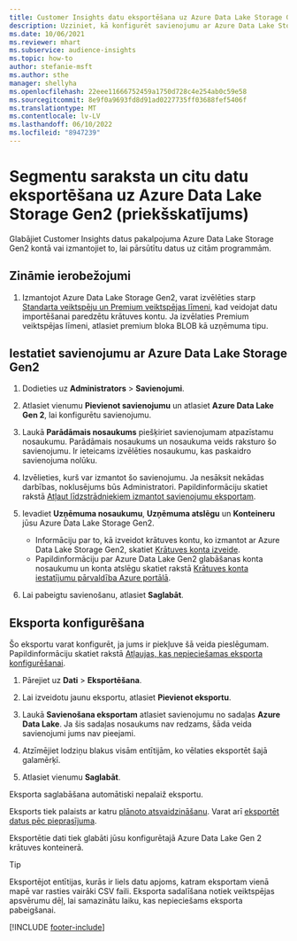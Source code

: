 ```yaml
---
title: Customer Insights datu eksportēšana uz Azure Data Lake Storage Gen2
description: Uzziniet, kā konfigurēt savienojumu ar Azure Data Lake Storage Gen2.
ms.date: 10/06/2021
ms.reviewer: mhart
ms.subservice: audience-insights
ms.topic: how-to
author: stefanie-msft
ms.author: sthe
manager: shellyha
ms.openlocfilehash: 22eee11666752459a1750d728c4e254ab0c59e58
ms.sourcegitcommit: 8e9f0a9693fd8d91ad0227735ff03688fef5406f
ms.translationtype: MT
ms.contentlocale: lv-LV
ms.lasthandoff: 06/10/2022
ms.locfileid: "8947239"
---
```

# <a name="export-segment-list-and-other-data-to-azure-data-lake-storage-gen2-preview"></a>Segmentu saraksta un citu datu eksportēšana uz Azure Data Lake Storage Gen2 (priekšskatījums)

Glabājiet Customer Insights datus pakalpojuma Azure Data Lake Storage Gen2 kontā vai izmantojiet to, lai pārsūtītu datus uz citām programmām.

## <a name="known-limitations"></a>Zināmie ierobežojumi

1. Izmantojot Azure Data Lake Storage Gen2, varat izvēlēties starp [Standarta veiktspēju un Premium veiktspējas līmeni](/azure/storage/blobs/create-data-lake-storage-account), kad veidojat datu importēšanai paredzētu krātuves kontu. Ja izvēlaties Premium veiktspējas līmeni, atlasiet premium bloka BLOB kā uzņēmuma tipu.

## <a name="set-up-the-connection-to-azure-data-lake-storage-gen2"></a>Iestatiet savienojumu ar Azure Data Lake Storage Gen2

1. Dodieties uz **Administrators** > **Savienojumi**.

1. Atlasiet vienumu **Pievienot savienojumu** un atlasiet **Azure Data Lake Gen 2**, lai konfigurētu savienojumu.

1. Laukā **Parādāmais nosaukums** piešķiriet savienojumam atpazīstamu nosaukumu. Parādāmais nosaukums un nosaukuma veids raksturo šo savienojumu. Ir ieteicams izvēlēties nosaukumu, kas paskaidro savienojuma nolūku.

1. Izvēlieties, kurš var izmantot šo savienojumu. Ja nesāksit nekādas darbības, noklusējums būs Administratori. Papildinformāciju skatiet rakstā [Atļaut līdzstrādniekiem izmantot savienojumu eksportam](connections.md#allow-contributors-to-use-a-connection-for-exports).

1. Ievadiet **Uzņēmuma nosaukumu**, **Uzņēmuma atslēgu** un **Konteineru** jūsu Azure Data Lake Storage Gen2.
    - Informāciju par to, kā izveidot krātuves kontu, ko izmantot ar Azure Data Lake Storage Gen2, skatiet [Krātuves konta izveide](/azure/storage/blobs/create-data-lake-storage-account). 
    - Papildinformāciju par Azure Data Lake Gen2 glabāšanas konta nosaukumu un konta atslēgu skatiet rakstā [Krātuves konta iestatījumu pārvaldība Azure portālā](/azure/storage/common/storage-account-manage).

1. Lai pabeigtu savienošanu, atlasiet **Saglabāt**.

## <a name="configure-an-export"></a>Eksporta konfigurēšana

Šo eksportu varat konfigurēt, ja jums ir piekļuve šā veida pieslēgumam. Papildinformāciju skatiet rakstā [Atļaujas, kas nepieciešamas eksporta konfigurēšanai](export-destinations.md#set-up-a-new-export).

1. Pārejiet uz **Dati** > **Eksportēšana**.

1. Lai izveidotu jaunu eksportu, atlasiet **Pievienot eksportu**.

1. Laukā **Savienošana eksportam** atlasiet savienojumu no sadaļas **Azure Data Lake**. Ja šis sadaļas nosaukums nav redzams, šāda veida savienojumi jums nav pieejami.

1. Atzīmējiet lodziņu blakus visām entītijām, ko vēlaties eksportēt šajā galamērķī.

1. Atlasiet vienumu **Saglabāt**.

Eksporta saglabāšana automātiski nepalaiž eksportu.

Eksports tiek palaists ar katru [plānoto atsvaidzināšanu](system.md#schedule-tab).
Varat arī [eksportēt datus pēc pieprasījuma](export-destinations.md#run-exports-on-demand).

Eksportētie dati tiek glabāti jūsu konfigurētajā Azure Data Lake Gen 2 krātuves konteinerā.

> [!TIP]
> Eksportējot entītijas, kurās ir liels datu apjoms, katram eksportam vienā mapē var rasties vairāki CSV faili. Eksporta sadalīšana notiek veiktspējas apsvērumu dēļ, lai samazinātu laiku, kas nepieciešams eksporta pabeigšanai.

[!INCLUDE [footer-include](includes/footer-banner.md)]
